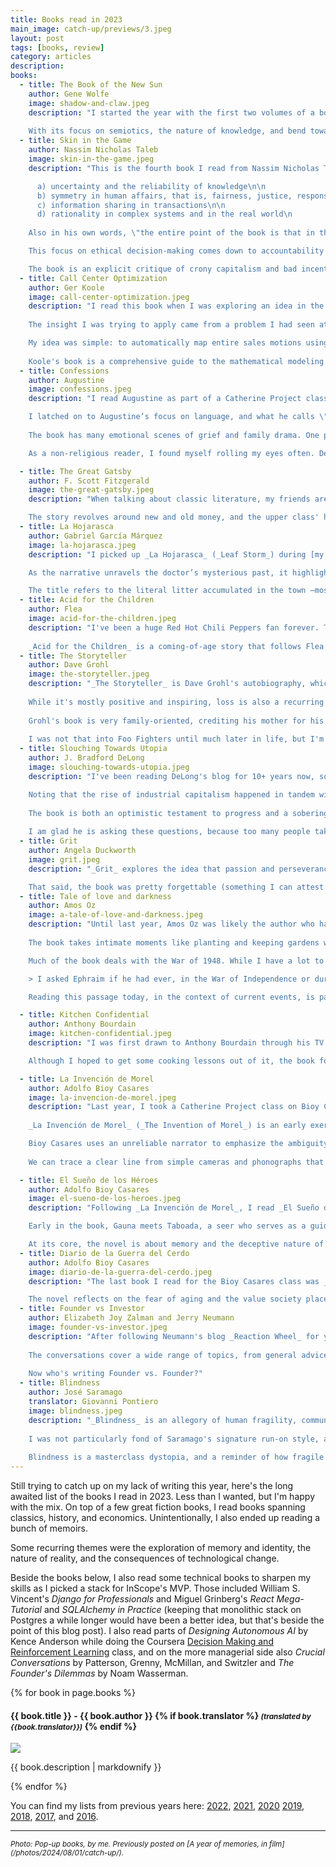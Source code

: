 ```yaml
---
title: Books read in 2023
main_image: catch-up/previews/3.jpeg
layout: post
tags: [books, review]
category: articles
description: 
books:
  - title: The Book of the New Sun
    author: Gene Wolfe
    image: shadow-and-claw.jpeg
    description: "I started the year with the first two volumes of a book that had been highly recommended but which I ended up really disliking. Set in a far future where medieval aesthetics coexist with advanced technology, _The Book of the New Sun_ by Gene Wolfe follows Severian, an apprentice torturer who is exiled for showing mercy to a prisoner. The story is told from Severian's perspective, challenging the reader with his unreliable narration. Before his expulsion, Severian had acted as a obedient cog in the bureaucratic machinery of The Autarchy, the all-powerful authoritarian regime in his society, and the book deals with his reckoning of his new role as a lower-level traveling brute. The world-building is rich, but the plot is slow and I found the writing style and language to be unnecessarily pretentious. To boot, many of the plot lines were overt allegories of Christian theology, which I didn't care for.\n
    
    With its focus on semiotics, the nature of knowledge, and bend towards medieval history, at times I wished I had just been reading Umberto Eco's fiction instead. I do not plan to finish the series."
  - title: Skin in the Game
    author: Nassim Nicholas Taleb
    image: skin-in-the-game.jpeg
    description: "This is the fourth book I read from Nassim Nicholas Taleb's _Incerto_ series, missing only his book of aphorisms, _The Bed of Procrustes_. In his own words, _Skin in the Game_ is a book about:\n

      a) uncertainty and the reliability of knowledge\n\n
      b) symmetry in human affairs, that is, fairness, justice, responsibility, and reciprocity\n\n
      c) information sharing in transactions\n\n
      d) rationality in complex systems and in the real world\n
    
    Also in his own words, \"the entire point of the book is that in the real world it is hard to disentangle ethics on one hand from knowledge and competence on the other.\"\n

    This focus on ethical decision-making comes down to accountability by having personal stakes in the outcome of the decisions one makes on behalf of others – skin in the game. It is really aligned with my libertarian-leaning worldview. Making decisions for ourselves is already hard, so we should be extra careful when making decisions for others whose reality we can't possibly understand as well as our own. Taleb argues that people make better, more cautious, and more ethical decisions when they personally stand to lose something from the outcomes, preventing reckless risk-taking. Without skin in the game, decision-makers (think policymakers, corporate executives, or bureaucracies) end up reaping the benefits if things go well while transferring risks to others (taxpayers, employees, customers) when they don't. This is a clear reason to build institutions with aligned incentives and build natural checks against the unintended consequences of harmful decisions.\n

    The book is an explicit critique of crony capitalism and bad incentive structures in every day life. The world is too complex to be explained by sound bites and top-down solutions. Taleb's writing style in this book is just as arrogant and condescending as in previous works of his I had read, but his ideas are thought-provoking and, I tend to think, correct, so it is worth putting up with his tone."
  - title: Call Center Optimization
    author: Ger Koole
    image: call-center-optimization.jpeg
    description: "I read this book when I was exploring an idea in the revenue operations space, just before deciding to start InScope.\n
    
    The insight I was trying to apply came from a problem I had seen at Vouch, where complex sales required many cross-team handoffs. As in other businesses, managers often didn't have visibility outside their silo, leading to local optimization. The [theory of constraints](https://en.wikipedia.org/wiki/Theory_of_constraints) tells us that businesses waste resources improving anything but the bottleneck, losing revenue and increasing costs. I wanted to apply this to staffing and prioritization in complex sales teams, but I needed to get a refresher on queueing theory first. This book was a suggestion from my Kellogg ops professor, [Martin Lariviere](https://www.kellogg.northwestern.edu/faculty/directory/lariviere_martin/).\n

    My idea was simple: to automatically map entire sales motions using data that companies are already collecting (in Salesforce, Zendesk, etc), and then to use that data to optimize the sales process. Analyzing the pipeline end-to-end could allow the team to identify the limiting factors keeping deals from closing. This would mean focusing on the most impactful changes or new hires to make, rather than the most visible problems or the loudest executive's views.\n
    
    Koole's book is a comprehensive guide to the mathematical modeling of call centers, and those models are analogous to other operations management problems. It covers the basics of queueing theory, Erlang formulas, and the mathematics of staffing and scheduling. I found it useful to brush up on the math, re-learn the terminology, and to get a sense of the complexity of the problem. It was a good starting point for a project I didn't start."
  - title: Confessions
    author: Augustine
    image: confessions.jpeg
    description: "I read Augustine as part of a Catherine Project class, motivated by Martin Hägglund’s repeated references to it in _This Life_. _Confessions_ is Augustine’s autobiographical account of his youth and conversion to Christianity, exploring themes of personal responsibility, free will, and sin. It’s a foundational text for Christianity, with enduring relevance in Western thought.\n

    I latched on to Augustine’s focus on language, and what he calls \"the semantic problem,\" our struggle to communicate a shared reality. The book begins with his reflections on learning to speak as a child, distinguishing learning by study from learning by experience—a concept that feels surprisingly modern. His introspection on this topic, and especially Book X’s discussion of memory, imagination, and free will, reads almost like Wittgenstein or Douglas Hofstadter.\n
    
    The book has many emotional scenes of grief and family drama. One poignant scene recounts Augustine’s encounter with a drunken beggar in Milan, contrasting his own anxiety-driven ambitions with the beggar’s fleeting joy. This moment encapsulates Augustine’s struggle between temporal pleasures and eternal joy. Like the strikingly modern discussion on language I mentioned earlier, this passage describes an experience that someone like me could easily have walking the streets of San Francisco in the 2020s.\n

    As a non-religious reader, I found myself rolling my eyes often. Despite its deep insights, _Confessions_ offers incomplete answers, making it a thought-provoking but unresolved meditation on human existence. Find my more detailed, more meandering review [here](/articles/2024/12/01/confessions/)."

  - title: The Great Gatsby
    author: F. Scott Fitzgerald
    image: the-great-gatsby.jpeg
    description: "When talking about classic literature, my friends are always surprised I never read any of the books they were forced to read in high school. Growing up in Costa Rica, the canon I was exposed to barely included any US authors (for some reason the only one I recall having to read is Poe). My knowledge of US classics is pretty limited, so when Hannah suggested that we read _The Great Gatsby_ together, I was excited to finally get to it. Set in the Roaring Twenties, it is a classic rags-to-riches novel about love, wealth, and to some extent a critique of the American Dream. The novel shows how the relentless pursuit of wealth and status erodes authenticity and meaning, reducing everything to a spectacle.\n

    The story revolves around new and old money, and the upper class' hope for a permanent spot in society contrasted with the promise of upward mobility that keeps the lower class engaged in the system. Crime, corruption, and sex were all much more present than I'd have expected for a novel written a hundred years ago and prescribed in the average US high school curriculum. It was a fun read, and I'm glad that I now understand the shared references to Gatsby that pop up every once in a while, but I expected it'd be more profound given its popularity."
  - title: La Hojarasca
    author: Gabriel García Márquez
    image: la-hojarasca.jpeg
    description: "I picked up _La Hojarasca_ (_Leaf Storm_) during [my trip to Colombia](/photos/2023/02/01/colombia/). It is the short novel where García Márquez introduced his fictional town of Macondo, which would later serve as the setting for _One Hundred Years of Solitude_. Like in his other works, García Márquez begins with a dramatic scene and ties the reader in knots through the complexities of his layered narration. The book tells the story of a reclusive doctor who commits suicide, leaving his burial to a contentious promise upheld by one of the main characters, the aging Colonel. The doctor’s isolation —rooted in his refusal to treat wounded soldiers and his questionable relationship with his indigenous housemaid— earned him the town’s scorn before his death, forcing the colonel into a moral struggle on his behalf.\n

    As the narrative unravels the doctor’s mysterious past, it highlights the intersecting burdens of memory, war, and loyalty in a decaying Macondo. The book’s brevity makes it easier to hold on to the details and characters and to fully appreciate its complexity —something I struggled with in _One Hundred Years of Solitude_. Yet, despite its concise form, the novella is a powerful exploration of history’s impact and the ways unresolved conflicts and buried truths shape the lives of individuals and communities alike.\n

    The title refers to the literal litter accumulated in the town —most vividly in the doctror's abandoned house— but also metaphorically in the unresolved conflicts and tensions that haunt Macondo’s inhabitants. This \"leaf storm\" operates on both personal and political levels, from interpersonal betrayals to the larger upheaval brought by the arrival of the banana company, whose capitalist exploitation is hinted at through broader themes of historical and social decay. That last topic, unfortunately, was barely touched upon in the book, so it left me eager to explore more of Márquez's work."
  - title: Acid for the Children
    author: Flea
    image: acid-for-the-children.jpeg
    description: "I've been a huge Red Hot Chili Peppers fan forever. Their 1999 album _Californication_ was one of the first records I consciously chose to buy, and I've been listening to them since. _Acid for the Children_ is Flea's (the band's bassist's) autobiography. I got to watch them at Bottlerock in Napa, which inspired me to listen to the audiobook, narrated by Flea himself, and really enjoyed it.\n
    
    _Acid for the Children_ is a coming-of-age story that follows Flea from his \"normal\" childhood in New York City, and splitting time in Australia after his parents' divorce, to the harsh transition to his wild teenage years in Los Angeles after his mom moves the family there. In LA, he gets interested in jazz through his stepfather's influence and picks up the trumpet. Attending high school there, he meets the friends with whom he'd later form RHCP, and is introduced to the chaotic world of punk rock, and the drugs and mayhem of the LA scene. The book is raw, filled with stories of his struggles with his identity, addiction, poverty, and loss. Describing the violence at home and the chaos of his life skipping school and living on the streets, Flea writes with a sense of humor and self-awareness that makes the book both heartbreaking and uplifting."
  - title: The Storyteller
    author: Dave Grohl
    image: the-storyteller.jpeg
    description: "_The Storyteller_ is Dave Grohl's autobiography, which I also listened to as an audiobook narrated by the author. I was inspired to read it by a great show, too – the band headlined Outside Lands in '23, and it might be one of the best live performances I've ever seen. Whereas Flea's book focuses on his life pre-RHCP, _The Storyteller_ spans the milestones of Grohl's career and what came after success. It almost comes off as bragging.\n
    
    While it's mostly positive and inspiring, loss is also a recurring theme throughout the book. There's Kurt Cobain's suicide, the obvious instance any reader expects, but his childhood friend's Jimmy Swanson's death weighs even heavier than Cobain's, at least in writing.\n
    
    Grohl's book is very family-oriented, crediting his mother for his early interest in music, while critiquing his dad for his lack of support for his musical ambitions. He describes getting into punk through his \"cousin\" in Chicago during a summer road trip, and how that shaped his musical tastes and his career. The book chronicles his rise to becoming rock royalty, climbing the ranks from the DC punk scene to Nirvana and then Foo Fighters, with surreal anecdotes about performing at the White House for Obama and his close friendship with Paul McCartney. The vignette about the Beatle teaching Grohl's daughter to play piano was a far cry from his punk days.\n
    
    I was not that into Foo Fighters until much later in life, but I'm glad I eventually found them. While Grohl's recent admission of infidelity violates a lot of the good-boy persona he tries to construct in this book, I still think it is worth the time."
  - title: Slouching Towards Utopia
    author: J. Bradford DeLong
    image: slouching-towards-utopia.jpeg
    description: "I've been reading DeLong's blog for 10+ years now, so I was excited to finally read one of his books with _Slouching Towards Utopia_. Blending economic history with incisive commentary on human aspiration and failure, DeLong creates a grand narrative of economic theory and ideology meeting the actual political actions of the last hundred years and change. DeLong [clearly marks](https://braddelong.substack.com/p/notes-and-long-notes-slouching-towards) 1870 as the beginning of an unprecedented era of economic transformation and sustained economic growth, cataloguing key ideas, players, and events through the present. He calls this period \"long twentieth century.\" Admitting the end of his named period is fuzzy – perhaps the 9/11 attacks, the '08 crisis, or even the rise of Trump or COVID – he goes with 2016 due to the regime change in the US, and leaves the question open for future scholars. His core argument is that this period saw a growing belief that humanity could solve political-economic problems and escape the Malthusian trap by improving governance and using knowledge. This belief took many shapes, bearing fruit fueled by technology and globalization. However, the compounding effects of progress came with a century of dislocation.\n

    Noting that the rise of industrial capitalism happened in tandem with mass migration and new ideologies, the book repeatedly highlights how ideas shaped economic and political outcomes. DeLong explores the efficiency gained from markets, the evolution of their dynamics, and their discontents, from Hayek's celebration of decentralized problem-solving and Schumpeter's \"creative destruction\" to Keynes' intermediated market system and Polanyi's double movement critique. He also discusses the social experiments in Europe and the parallel fascist embrace of nationalism and war, underscoring how beliefs — both utopian and dystopian — redirected historical trajectories. Focusing on the US and its leaders, DeLong argues that while their role was exceptional, many of the policies that they coalesced around came up in large part due to luck and path dependence — the contingency of who was in the seat at key moments.\n
    
    The book is both an optimistic testament to progress and a sobering reminder of its limits. The marriage of market efficiency and state intervention that the Allies embraced (and pushed) after WWII, as seen in mid-century social democracies, worked temporarily but ultimately unraveled. Despite technological advancements that granted humanity \"godlike powers,\" societal challenges — inequality, nationalism, and environmental crises — have proved stubborn. So DeLong asks why, with so much capacity, do we remain so far from utopia? He challenges readers to think critically about whether humanity’s slouch toward utopia is inevitable or if renewed efforts are required to build a world worthy of our technological and organizational capabilities.\n
    
    I am glad he is asking these questions, because too many people take progress for granted."
  - title: Grit
    author: Angela Duckworth
    image: grit.jpeg
    description: "_Grit_ explores the idea that passion and perseverance are more critical to success than innate talent, encapsulated in Duckworth's memorable \"effort counts twice\" formula. Through anecdotes ranging from her research on which West Point cadets drop out and which ones succeed to studying Olympic athletes' training regimes, Duckworth illustrates how sustained effort often outpaces raw ability in achieving long-term goals. Her central thesis is compelling, and the blend of research and real-world stories makes the book approachable, though it’s more inspirational than groundbreaking in its insights.\n

    That said, the book was pretty forgettable (something I can attest to a year and a half after listening to it). An hour long podcast interview or even her short [TED talk](https://www.youtube.com/watch?v=H14bBuluwB8) would have sufficed for me, in retrospect. _Grit_ is simply pop-psychology, with the tone of a motivational airport read instead of the rigorous scientific exploration I was hoping for."
  - title: Tale of love and darkness
    author: Amos Oz
    image: a-tale-of-love-and-darkness.jpeg
    description: "Until last year, Amos Oz was likely the author who had languished the longest in my to-read list. After sitting in the queue for at least 15 (!) years, I had the (un)fortunate timing of deciding to read him during [my trip to Israel](/photos/2024/03/05/israel-2023/) a few months before the conflict exploded again. _A Tale of Love and Darkness_ is Oz's memoir, covering his childhood in Jerusalem and his later life in Kibbutz Hulda, along with a very personal telling of his family's history. The book is a meditation on family, the nature of memory, and the ways in which we construct our own narratives.\n
    
    The book takes intimate moments like planting and keeping gardens with his dad or reliving the grief after his mom's suicide, and interweaves them with Oz's first-person chronicle of the nascent state. It is a moving portrait of a family, a country, and a time. Even in English translation, you can feel the rebirth of the Hebrew language and the formation of Israeli culture through its pages, as Oz captures both the ancient roots and tells us of his family's involvement in the creation of the nation. The formation of the Israeli identity was not accidental, and you can see traces of it throughout the whole story.\n

    Much of the book deals with the War of 1948. While I have a lot to say about Oz's view on the Zionist movement of the 30s and the 40s, and its leaders, I will instead just reproduce a section that stuck with me, and probably struck me more than anything else in the book:

    > I asked Ephraim if he had ever, in the War of Independence or during the troubles in the 1930s, shot and killed one of those murderers. I could not see Ephraim's face in the dark, but there was a certain subversive irony, a strange sarcastic sadness in his voice as he replied, after a short pensive silence: \"Murderers? What d'you expect from them? From their point of view, we are aliens from outer space who have landed and trespassed on their land, gradually taken over parts of it, and while we promise them that we've come here to lavish all sorts of goodies on them—cure them of ringworm and trachoma, free them from backwardness, ignorance, and feudal oppression—we've craftily grabbed more and more of their land. Vell, what did you think? That they should thank us? That they should come out to greet us with drums and cymbals? That they should respectfully hand over the keys to the whole land just because our ancestors lived here once? Is it any wonder they've taken up arms against us? And now that we've inflicted a crushing defeat on them and hundreds of thousands of them are living in refugee camps—what, d'you expect them to celebrate with us and wish us luck?\" I was shocked. Even though I had come a long way from the rhetoric of Herut and the Klausner family, I was still a conformist product of a Zionist upbringing. [...] \"In that case, what are you doing here with your gun? Why don't you emigrate? Or take your gun and go and fight on their side?\" I could hear his sad smile in the dark: \"Their side? But their side doesn’t want me. Nowhere in the world wants me. Nobody in the world wants me. That’s the whole point. It seems there are too many of my kind in every country. That's the only reason I'm here. That's the only reason I'm carrying a gun, so they won't kick me out of here the way they kicked me out of everywhere else.\"\n

    Reading this passage today, in the context of current events, is particularly poignant. Oz managed to capture both the complexity and the tragedy of the situation in a way that feels as relevant now as it was then. The book is a masterpiece of memoir writing, and a much needed perspective of the complexity of humanity in a region where narratives are too often reduced to simplistic binaries."

  - title: Kitchen Confidential
    author: Anthony Bourdain
    image: kitchen-confidential.jpeg
    description: "I was first drawn to Anthony Bourdain through his TV show _Parts Unknown_ and picked up his memoir, _Kitchen Confidential_, after his suicide in 2018. The book, first published in 2000, offers irreverent glimpses into his early career —from dishwasher in Cape Cod to celebrity chef in NYC haute cuisine— largely crediting his peers rather than his formal education at CIA. It was published when celebrity chef culture was nascent, unveling gritty behind-the-scenes details of restaurant kitchens and received as an exposé.\n

    Although I hoped to get some cooking lessons out of it, the book focuses more on industry realities than culinary skills. The big reveal is how much butter and shallots are used in restaurants. Beyond the cooking tips, Bourdain candidly shares unsettling industry practices and personal struggles, like how high-pressure environments fueled his drug issues. Despite these disclosures, his narrative is sharp, witty, and filled with a genuine passion for the craft. Some of the stories are [surprisingly hilarious, and outright vulgar](https://www.salon.com/2000/12/20/kitchen_2/). Other highlights include his vivid recounts of travels to Japan and France, foreshadowing his future TV success. _Kitchen Confidential_ is a great book for any foodie, especially one with a sense of humor."

  - title: La Invención de Morel
    author: Adolfo Bioy Casares
    image: la-invencion-de-morel.jpeg
    description: "Last year, I took a Catherine Project class on Bioy Casares, the first they offered in Spanish. I had been eager to explore Bioy Casares' work for years after reading Borges mentioning him and his work.\n
    
    _La Invención de Morel_ (_The Invention of Morel_) is an early exercise in speculative fiction, blending philosophical inquiry with a narrative of obsession and isolation. The novel explores technology as a means to transcend mortality, dramatized through a fugitive narrator who stumbles upon a mysterious island with eerie, deserted structures and a group of odd tourists who seem to ignore him. He soon realizes these are not people but recordings replayed by Morel’s invention—a device that captures human essence in a perpetual, unaltered loop.\n

    Bioy Casares uses an unreliable narrator to emphasize the ambiguity of reality versus illusion, blurring distinctions between signifier and signified. Morel, both inventor and participant in his recordings, gives a speech to his guests' avatars which made me think of Cory Doctorow's take on mind uploading in _Walkaway_ and _Down and Out in the Magic Kingdom_, particularly in relation to recent AI advancements. Unlike Morel's subjects' recurring lives, Doctorow’s approach is dynamic, where consciousness is uploaded to a digital medium, allowing characters and copies to exist as active players in virtual environments, offering an immortality that is interactive and evolving.\n
    
    We can trace a clear line from simple cameras and phonographs that motivated Bioy Casares in the 1930s to the early aughts' computers that inspired Doctorow, all the way through today's LLMs. The appearance of LLMs have begun to make the latter's \"immortality\" closer to reality, with \"griefbots\" simulating deceased loved ones by using data they left behind as input, for example. Both Bioy Casares and Doctorow explore the limits of technology to capture consciousness and the implications of extending existence through it, posing ethical questions about identity, continuity of self, and what it truly means to be alive. _La Invención de Morel_ is a sharp commentary on the perils of mistaking images for reality, and reading nearly a century after its publication made this metaphysical puzzle on immortality feel remarkably prescient."

  - title: El Sueño de los Héroes
    author: Adolfo Bioy Casares
    image: el-sueno-de-los-heroes.jpeg
    description: "Following _La Invención de Morel_, I read _El Sueño de los Héroes_ (_The Dream of Heroes_), which I liked the least of the trio. The psychological thriller follows Emilio Gauna and friends as he tries to make sense of the disjointed events of a black-out carnival night a few years prior. Gauna's recollections blend into a surreal mess, making the story a slow burn, with Gauna's life, memories, and dreams intertwining as he reconstructs the past. As the story unfolds, Gauna develops an ambiguous romantic relationship, and his friendship with people he previously admired unravels.\n

    Early in the book, Gauna meets Taboada, a seer who serves as a guide of sorts, nudging him toward revisiting the fateful carnival night. His insights and cryptic behavior suggest he understands more about Gauna’s destiny than he lets on, though. The novel builds a suspenseful recursive narrative where mundane choices ripple into monumental consequences, confronting the reader with a tension between free will and the deterministic pull of destiny.\n

    At its core, the novel is about memory and the deceptive nature of self-perception. Themes of honor and masculinity thread Emilio’s journey, as he questions who his real friends are, and whether his actions are driven by his own choices. The novel's slow pace and intricate plot where dreams, fate, and reality overlap left me a bit lost. Perhaps the most interesting piece is the implicit contrast between the rich and educated with the poor as they navigate the neighborhoods of old Buenos Aires. The book is a challenging read, but some call it Bioy Casares' best work, so I might have missed some of the subtleties that make it a classic of Argentine literature."
  - title: Diario de la Guerra del Cerdo
    author: Adolfo Bioy Casares
    image: diario-de-la-guerra-del-cerdo.jpeg
    description: "The last book I read for the Bioy Casares class was _Diario de la Guerra del Cerdo_ (_Diary of the War of the Pig_), a dark comedy about generational conflict where a mysterious political movement causes young people in Buenos Aires to attack and threaten the elderly without apparent reason. The narrative follows Isidoro Vidal, a retiree who considers himself between the two age groups, as he becomes embroiled in the chaos of the escalating violence.\n

    The novel reflects on the fear of aging and the value society places on youth. It also touches on the cyclical nature of life, as young characters grapple with the realization that they too will one day be old, and targeted by the same violence. Bioy Casares uses the purge as an allegory for broader social exclusion and violence, warning of how easily communities can scapegoat others under the right conditions. Unfortunately, no one in the class knew much Argentinian history, but we agreed that it was an allegory for real political tensions in Argentina during the late 1960s, where much like in the rest of the world at the time, the youth were rebelling against the establishment."
  - title: Founder vs Investor
    author: Elizabeth Joy Zalman and Jerry Neumann
    image: founder-vs-investor.jpeg
    description: "After following Neumann's blog _Reaction Wheel_ for years, I felt lucky that I got to attend the Bloomberg Beta book launch event in SF to hear Neumann and Zalman discuss _Founder vs Investor_. The book is structured as a set of dialogues exploring the relationship between these two groups, clarifying when incentives are aligned and when they grow apart, and how the dynamics play out over time as companies grow and more investors get involved. Zalman takes the vantage point of a founder, a role she's successfuly been in multiple times, while Neumann sits across the table as her former investor, and a venture veteran.\n
  
    The conversations cover a wide range of topics, from general advice on fundraising, to specific deals the authors were involved in and how they were negotiated, how to choose investors (or pick founders), dealing with boards of directors, specific fundraise terms worth negotiating for, and more. Needless to say, the two authors don't always agree, which is half the fun. As Neumann says, understanding \"how the person on the other side of the table thinks is more important, practically, than what you believe.\" The book is a good exercise in building empathy and driving clarity between two groups that are forced to work together, but whose members can't really understand each other.\n
    
    Now who's writing Founder vs. Founder?"
  - title: Blindness
    author: José Saramago
    translator: Giovanni Pontiero
    image: blindness.jpeg
    description: "_Blindness_ is an allegory of human fragility, community, and the veneer of civilization. Saramago’s story captures the chaos that unfolds when an epidemic of blindness suddenly hits an unnamed town, leaving its society grappling with the breakdown of their daily routines, norms, and eventually all the systems that held it together. The narrative, often brutal and always intimate, slowly ramps up from a single crime to full collective dehumanization as the disease spreads among unnamed characters.\n
    
    I was not particularly fond of Saramago's signature run-on style, and the lack of punctuation made following some plot lines harder than necessary, but the book's themes and imagery make up for it in their powerful portrayal of human nature in the face of societal collapse. Existential inquiry resonates throughout. Saramago probes at how humanity frays when stripped of its structures and senses, with people in the story constantly questioning their inherited morality. At the same time, the characters try to remain \"good,\" struggling to maintain their dignity through small, cleansing acts. The passages where the group discusses governance and the lines between justice and vengeance, or survival and self-degradation, recurringly made me think of Holocaust stories, and how the people in real life are sometimes forced to make similar choices.\n
    
    Blindness is a masterclass dystopia, and a reminder of how fragile the social fabric we take for granted truly is."
---
```


Still trying to catch up on my lack of writing this year, here's the long awaited list of the books I read in 2023. Less than I wanted, but I'm happy with the mix. On top of a few great fiction books, I read books spanning classics, history, and economics. Unintentionally, I also ended up reading a bunch of memoirs.

Some recurring themes were the exploration of memory and identity, the nature of reality, and the consequences of technological change.

Beside the books below, I also read some technical books to sharpen my skills as I picked a stack for InScope's MVP. Those included William S. Vincent's _Django for Professionals_ and Miguel Grinberg's _React Mega-Tutorial_ and _SQLAlchemy in Practice_ (keeping that monolithic stack on Postgres a while longer would have been a better idea, but that's beside the point of this blog post). I also read parts of _Designing Autonomous AI_ by Kence Anderson while doing the Coursera [Decision Making and Reinforcement Learning](https://www.coursera.org/learn/dmrol) class, and on the more managerial side also _Crucial Conversations_ by Patterson, Grenny, McMillan, and Switzler and _The Founder's Dilemmas_ by Noam Wasserman. 

{% for book in page.books %}
  <div class="book-review" id="{{book.title | downcase | replace: ' ', '-'}}">
  <h4>{{ book.title }} - {{ book.author }}
    {% if book.translator %}
      <small><i>(translated by {{book.translator}})</i></small>
    {% endif %}
  </h4>
  <img class="book-cover book-border" src="{{ site.image_path }}books/{{ book.image }}">
  <p>{{ book.description | markdownify }}</p>
  </div>

{% endfor %}

You can find my lists from previous years here: [2022](/articles/2024/07/01/books/), [2021](/articles/2022/11/20/books/), [2020](/articles/2021/01/08/books/) [2019](/articles/2020/02/09/books/), [2018](/articles/2019/02/14/books/), [2017](/articles/2018/01/07/books/), and [2016](/articles/2017/01/06/books/).

<hr>
<small><em>Photo: Pop-up books, by me. Previously posted on [A year of memories, in film](/photos/2024/08/01/catch-up/).</em></small>
